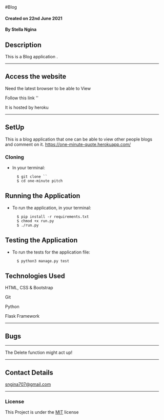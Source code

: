 #Blog

#### Created on 22nd June 2021
#### By Stella Ngina

## Description 

This is a Blog application .


---

## Access the website
Need the latest browser to be able to View

Follow this link ''

It is hosted by heroku

---

## SetUp
This is a blog application that one can be able to view other people blogs and comment on it.
https://one-minute-quote.herokuapp.com/
### Cloning

* In your terminal:
        
        $ git clone ``
        $ cd one-minute pitch

## Running the Application

* To run the application, in your terminal:

        $ pip install -r requirements.txt
        $ chmod +x run.py
        $ ./run.py 
## Testing the Application

* To run the tests for the application file:

        $ python3 manage.py test
        
## Technologies Used
HTML, CSS & Bootstrap

Git

Python

Flask Framework

---

## Bugs
---
The Delete function might act up!

---

## Contact Details
sngina707@gmail.com
 

---

### License
This Project is under the [MIT](LICENSE) license
